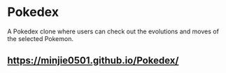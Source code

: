 # Pokedex

A Pokedex clone where users can check out the evolutions and moves of the selected Pokemon.

## https://minjie0501.github.io/Pokedex/
